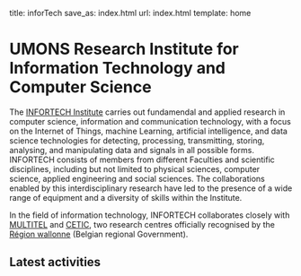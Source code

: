title: inforTech
save_as: index.html
url: index.html
template: home

# UMONS Research Institute for Information Technology and Computer Science

The [INFORTECH Institute](http://web.umons.ac.be/infortech) carries out fundamendal and applied research in computer science, information and communication technology, with a focus on the Internet of Things, machine Learning, artificial intelligence, and data science technologies for detecting, processing, transmitting, storing, analysing, and manipulating data and signals in all possible forms. INFORTECH consists of members from different Faculties and scientific disciplines, including but not limited to physical sciences, computer science, applied engineering and social sciences. The collaborations enabled by this interdisciplinary research have led to the presence of a wide range of equipment and a diversity of skills within the Institute.

In the field of information technology, INFORTECH collaborates closely with [MULTITEL](https://www.multitel.eu) and [CETIC](https://www.cetic.be), two research centres officially recognised by the [Région wallonne](https://www.wallonie.be) (Belgian regional Government).


## Latest activities
